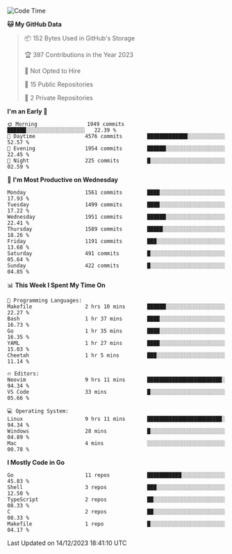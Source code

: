 <!--START_SECTION:waka-->
![Code Time](http://img.shields.io/badge/Code%20Time-271%20hrs%2010%20mins-blue)

**🐱 My GitHub Data** 

> 📦 152 Bytes Used in GitHub's Storage 
 > 
> 🏆 397 Contributions in the Year 2023
 > 
> 🚫 Not Opted to Hire
 > 
> 📜 15 Public Repositories 
 > 
> 🔑 2 Private Repositories 
 > 
**I'm an Early 🐤** 

```text
🌞 Morning                1949 commits        ██████░░░░░░░░░░░░░░░░░░░   22.39 % 
🌆 Daytime                4576 commits        █████████████░░░░░░░░░░░░   52.57 % 
🌃 Evening                1954 commits        ██████░░░░░░░░░░░░░░░░░░░   22.45 % 
🌙 Night                  225 commits         █░░░░░░░░░░░░░░░░░░░░░░░░   02.59 % 
```
📅 **I'm Most Productive on Wednesday** 

```text
Monday                   1561 commits        ████░░░░░░░░░░░░░░░░░░░░░   17.93 % 
Tuesday                  1499 commits        ████░░░░░░░░░░░░░░░░░░░░░   17.22 % 
Wednesday                1951 commits        ██████░░░░░░░░░░░░░░░░░░░   22.41 % 
Thursday                 1589 commits        █████░░░░░░░░░░░░░░░░░░░░   18.26 % 
Friday                   1191 commits        ███░░░░░░░░░░░░░░░░░░░░░░   13.68 % 
Saturday                 491 commits         █░░░░░░░░░░░░░░░░░░░░░░░░   05.64 % 
Sunday                   422 commits         █░░░░░░░░░░░░░░░░░░░░░░░░   04.85 % 
```


📊 **This Week I Spent My Time On** 

```text
💬 Programming Languages: 
Makefile                 2 hrs 10 mins       ██████░░░░░░░░░░░░░░░░░░░   22.27 % 
Bash                     1 hr 37 mins        ████░░░░░░░░░░░░░░░░░░░░░   16.73 % 
Go                       1 hr 35 mins        ████░░░░░░░░░░░░░░░░░░░░░   16.35 % 
YAML                     1 hr 27 mins        ████░░░░░░░░░░░░░░░░░░░░░   15.03 % 
Cheetah                  1 hr 5 mins         ███░░░░░░░░░░░░░░░░░░░░░░   11.14 % 

🔥 Editors: 
Neovim                   9 hrs 11 mins       ████████████████████████░   94.34 % 
VS Code                  33 mins             █░░░░░░░░░░░░░░░░░░░░░░░░   05.66 % 

💻 Operating System: 
Linux                    9 hrs 11 mins       ████████████████████████░   94.34 % 
Windows                  28 mins             █░░░░░░░░░░░░░░░░░░░░░░░░   04.89 % 
Mac                      4 mins              ░░░░░░░░░░░░░░░░░░░░░░░░░   00.78 % 
```

**I Mostly Code in Go** 

```text
Go                       11 repos            ███████████░░░░░░░░░░░░░░   45.83 % 
Shell                    3 repos             ███░░░░░░░░░░░░░░░░░░░░░░   12.50 % 
TypeScript               2 repos             ██░░░░░░░░░░░░░░░░░░░░░░░   08.33 % 
C                        2 repos             ██░░░░░░░░░░░░░░░░░░░░░░░   08.33 % 
Makefile                 1 repo              █░░░░░░░░░░░░░░░░░░░░░░░░   04.17 % 
```




 Last Updated on 14/12/2023 18:41:10 UTC
<!--END_SECTION:waka-->
